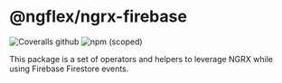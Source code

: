 # @ngflex/ngrx-firebase

![Coveralls github](https://img.shields.io/coveralls/github/flyflex/ngflex-ngrx-firebase?style=flat-square)
![npm (scoped)](https://img.shields.io/npm/v/@ngflex/ngrx-firebase?style=flat-square)

This package is a set of operators and helpers to leverage NGRX while using Firebase Firestore events.

